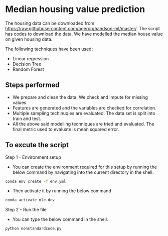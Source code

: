 # Median housing value prediction

The housing data can be downloaded from https://raw.githubusercontent.com/ageron/handson-ml/master/. The script has codes to download the data. We have modelled the median house value on given housing data. 

The following techniques have been used: 

 - Linear regression
 - Decision Tree
 - Random Forest

## Steps performed
 - We prepare and clean the data. We check and impute for missing values.
 - Features are generated and the variables are checked for correlation.
 - Multiple sampling techinuqies are evaluated. The data set is split into train and test.
 - All the above said modelling techniques are tried and evaluated. The final metric used to evaluate is mean squared error.

## To excute the script

Step 1 - Environment setup

- You can create the environment required for this setup by running the below command by navigating into the current directory in the shell.
```bash
conda env create -f env.yml
```
- Then activate it by running the below command
 ```bash
conda activate mle-dev
```
Step 2 - Run the file

- You can type the below command in the shell.
```python
python nonstandardcode.py
```
